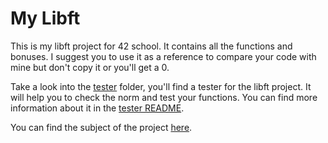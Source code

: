 # My Libft
This is my libft project for 42 school. It contains all the functions and bonuses. I suggest you to use it as a reference to compare your code with mine but don't copy it or you'll get a 0.

Take a look into the [tester](../tester/) folder, you'll find a tester for the libft project. It will help you to check the norm and test your functions. You can find more information about it in the [tester README](../tester/README.md).

You can find the subject of the project [here](../en.subject.pdf).